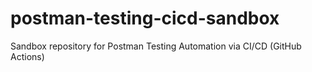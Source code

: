 # postman-testing-cicd-sandbox
Sandbox repository for Postman Testing Automation via CI/CD (GitHub Actions)



